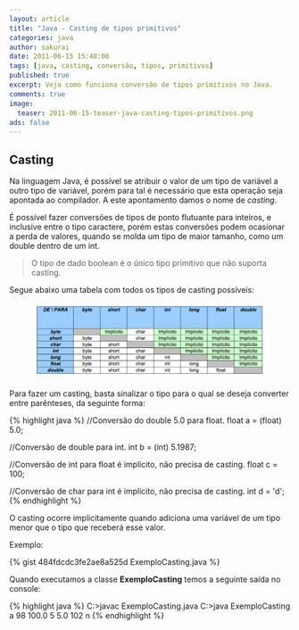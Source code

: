 ```yaml
---
layout: article
title: "Java - Casting de tipos primitivos"
categories: java
author: sakurai
date: 2011-06-15 15:48:00
tags: [java, casting, conversão, tipos, primitivos]
published: true
excerpt: Veja como funciona conversão de tipos primitivos no Java.
comments: true
image:
  teaser: 2011-06-15-teaser-java-casting-tipos-primitivos.png
ads: false
---
```


## Casting

Na linguagem Java, é possível se atribuir o valor de um tipo de variável a outro tipo de variável, porém para tal é necessário que esta operação seja apontada ao compilador. A este apontamento damos o nome de *casting*.

É possível fazer conversões de tipos de ponto flutuante para inteiros, e inclusive entre o tipo caractere, porém estas conversões podem ocasionar a perda de valores, quando se molda um tipo de maior tamanho, como um double dentro de um int.

> O tipo de dado boolean é o único tipo primitivo que não suporta casting.

Segue abaixo uma tabela com todos os tipos de casting possíveis:

<figure>
    <a href="/images/2011-06-15-java-casting-tipos-primitivos-01.png"><img src="/images/2011-06-15-java-casting-tipos-primitivos-01.png" alt="Casting de tipos primitivos do Java."></a>
</figure>

Para fazer um casting, basta sinalizar o tipo para o qual se deseja converter entre parênteses, da seguinte forma:

{% highlight java %}
//Conversão do double 5.0 para float.
float a  = (float) 5.0;

//Conversão de double para int.
int b = (int) 5.1987;

//Conversão de int para float é implícito, não precisa de casting.
float c = 100;

//Conversão de char para int é implícito, não precisa de casting.
int d = 'd';
{% endhighlight %}

O casting ocorre implicitamente quando adiciona uma variável de um tipo menor que o tipo que receberá esse valor.

Exemplo:

{% gist 484fdcdc3fe2ae8a525d ExemploCasting.java %}

Quando executamos a classe **ExemploCasting** temos a seguinte saída no console:

{% highlight java %}
C:\>javac ExemploCasting.java
C:\>java ExemploCasting
a
98
100.0
5
5.0
102
n
{% endhighlight %}
